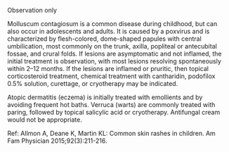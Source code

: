 Observation only

Molluscum contagiosum is a common disease during childhood, but can also occur in adolescents and adults. It is caused by a poxvirus and is characterized by flesh-colored, dome-shaped papules with central umbilication, most commonly on the trunk, axilla, popliteal or antecubital fossae, and crural folds. If lesions are asymptomatic and not inflamed, the initial treatment is observation, with most lesions resolving spontaneously within 2–12 months. If the lesions are inflamed or pruritic, then topical corticosteroid treatment, chemical treatment with cantharidin, podofilox 0.5% solution, curettage, or cryotherapy may be indicated.

Atopic dermatitis (eczema) is initially treated with emollients and by avoiding frequent hot baths. Verruca (warts) are commonly treated with paring, followed by topical salicylic acid or cryotherapy. Antifungal cream would not be appropriate.

Ref: Allmon A, Deane K, Martin KL: Common skin rashes in children. Am Fam Physician 2015;92(3):211-216.